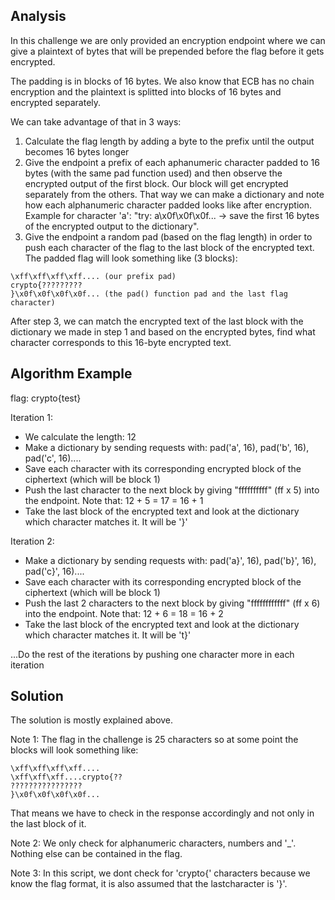 ## Analysis
In this challenge we are only provided an encryption endpoint where we can give a plaintext of bytes that will be prepended before the flag before it gets encrypted.

The padding is in blocks of 16 bytes. We also know that ECB has no chain encryption and the plaintext is splitted into blocks of 16 bytes and encrypted separately.

We can take advantage of that in 3 ways:
1) Calculate the flag length by adding a byte to the prefix until the output becomes 16 bytes longer
2) Give the endpoint a prefix of each aphanumeric character padded to 16 bytes (with the same pad function used) and then observe the encrypted output of the first block. Our block will get encrypted separately from the others. That way we can make a dictionary and note how each alphanumeric character padded looks like after encryption. Example for character 'a': "try: a\x0f\x0f\x0f... -> save the first 16 bytes of the encrypted output to the dictionary".
3) Give the endpoint a random pad (based on the flag length) in order to push each character of the flag to the last block of the encrypted text. The padded flag will look something like (3 blocks):
```
\xff\xff\xff\xff.... (our prefix pad)
crypto{?????????
}\x0f\x0f\x0f\x0f... (the pad() function pad and the last flag character)
```

After step 3, we can match the encrypted text of the last block with the dictionary we made in step 1 and based on the encrypted bytes, find what character corresponds to this 16-byte encrypted text.

## Algorithm Example
flag: crypto{test}

Iteration 1:
* We calculate the length: 12
* Make a dictionary by sending requests with: pad('a', 16), pad('b', 16), pad('c', 16)....
* Save each character with its corresponding encrypted block of the ciphertext (which will be block 1)
* Push the last character to the next block by giving "ffffffffff" (ff x 5) into the endpoint. Note that: 12 + 5 = 17 = 16 + 1
* Take the last block of the encrypted text and look at the dictionary which character matches it. It will be '}'

Iteration 2:
* Make a dictionary by sending requests with: pad('a}', 16), pad('b}', 16), pad('c}', 16)....
* Save each character with its corresponding encrypted block of the ciphertext (which will be block 1)
* Push the last 2 characters to the next block by giving "ffffffffffff" (ff x 6) into the endpoint. Note that: 12 + 6 = 18 = 16 + 2
* Take the last block of the encrypted text and look at the dictionary which character matches it. It will be 't}'

...Do the rest of the iterations by pushing one character more in each iteration

## Solution
The solution is mostly explained above.

Note 1: The flag in the challenge is 25 characters so at some point the blocks will look something like: 
```
\xff\xff\xff\xff....
\xff\xff\xff....crypto{??
????????????????
}\x0f\x0f\x0f\x0f...
```
That means we have to check in the response accordingly and not only in the last block of it.

Note 2: We only check for alphanumeric characters, numbers and '_'. Nothing else can be contained in the flag.

Note 3: In this script, we dont check for 'crypto{' characters because we know the flag format, it is also assumed that the lastcharacter is '}'.